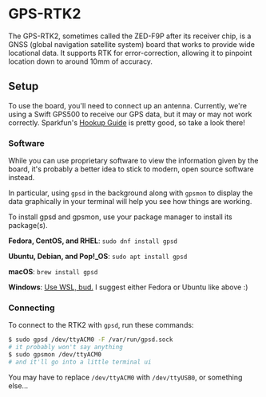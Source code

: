 # GPS-RTK2

The GPS-RTK2, sometimes called the ZED-F9P after its receiver chip, is a GNSS (global navigation satellite system) board that works to provide wide locational data. It supports RTK for error-correction, allowing it to pinpoint location down to around 10mm of accuracy.

## Setup

To use the board, you'll need to connect up an antenna. Currently, we're using a Swift GPS500 to receive our GPS data, but it may or may not work correctly. Sparkfun's [Hookup Guide](https://learn.sparkfun.com/tutorials/gps-rtk2-hookup-guide) is pretty good, so take a look there!

### Software

While you can use proprietary software to view the information given by the board, it's probably a better idea to stick to modern, open source software instead.

In particular, using `gpsd` in the background along with `gpsmon` to display the data graphically in your terminal will help you see how things are working.

To install gpsd and gpsmon, use your package manager to install its package(s).

**Fedora, CentOS, and RHEL**:
`sudo dnf install gpsd`

**Ubuntu, Debian, and Pop!_OS**:
`sudo apt install gpsd`

**macOS**:
`brew install gpsd`

**Windows**:
[Use WSL, bud.](https://gpsd.gitlab.io/gpsd/installation.html#_special_notes_for_windows) I suggest either Fedora or Ubuntu like above :)

### Connecting

To connect to the RTK2 with `gpsd`, run these commands:

```bash
$ sudo gpsd /dev/ttyACM0 -F /var/run/gpsd.sock
# it probably won't say anything
$ sudo gpsmon /dev/ttyACM0
# and it'll go into a little terminal ui
```

You may have to replace `/dev/ttyACM0` with `/dev/ttyUSB0`, or something else...
